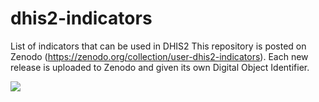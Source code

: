 # dhis2-indicators

List of indicators that can be used in DHIS2
This repository is posted on Zenodo (https://zenodo.org/collection/user-dhis2-indicators). 
Each new release is uploaded to Zenodo and given its own Digital Object Identifier. 


<a href="https://zenhub.com"><img src="https://raw.githubusercontent.com/ZenHubIO/support/master/zenhub-badge.png"></a>
